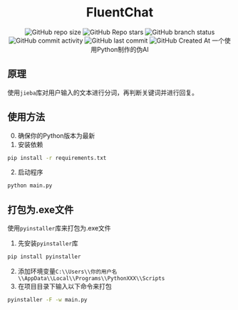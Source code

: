 <div align="center">

# FluentChat
![GitHub repo size](https://img.shields.io/github/repo-size/Meltide/FluentChat)
![GitHub Repo stars](https://img.shields.io/github/stars/Meltide/FluentChat?style=flat)
![GitHub branch status](https://img.shields.io/github/checks-status/Meltide/FluentChat/main)
![GitHub commit activity](https://img.shields.io/github/commit-activity/t/Meltide/FluentChat)
![GitHub last commit](https://img.shields.io/github/last-commit/Meltide/FluentChat)
![GitHub Created At](https://img.shields.io/github/created-at/Meltide/FluentChat)
一个使用Python制作的伪AI

</div>

## 原理
使用`jieba`库对用户输入的文本进行分词，再判断关键词并进行回复。

## 使用方法
0. 确保你的Python版本为最新
1. 安装依赖
```bash
pip install -r requirements.txt
```
2. 启动程序
```bash
python main.py
```

## 打包为.exe文件
使用`pyinstaller`库来打包为.exe文件
1. 先安装`pyinstaller`库
```bash
pip install pyinstaller
```
2. 添加环境变量`C:\\Users\\你的用户名\\AppData\\Local\\Programs\\PythonXXX\\Scripts`
3. 在项目目录下输入以下命令来打包
```bash
pyinstaller -F -w main.py
```